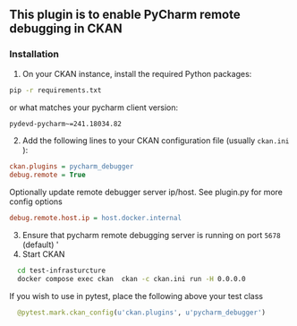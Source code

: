 ## This plugin is to enable PyCharm remote debugging in CKAN

### Installation

1. On your CKAN instance, install the required Python packages:
```bash
pip -r requirements.txt
```
or what matches your pycharm client version:
```bash
pydevd-pycharm~=241.18034.82
```
2. Add the following lines to your CKAN configuration file (usually `ckan.ini` ):
```ini
ckan.plugins = pycharm_debugger
debug.remote = True
```
Optionally update remote debugger server ip/host. See plugin.py for more config options
```ini
debug.remote.host.ip = host.docker.internal
```
3. Ensure that pycharm remote debugging server is running on port `5678` (default) '
4. Start CKAN
```bash
  cd test-infrasturcture
  docker compose exec ckan  ckan -c ckan.ini run -H 0.0.0.0
```

If you wish to use in pytest, place the following above your test class
```python
  @pytest.mark.ckan_config(u'ckan.plugins', u'pycharm_debugger')
```

